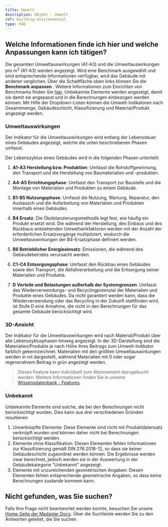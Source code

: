 ```yaml
---
title: Umwelt
description: Objekt - Umwelt
ref: building-environmental
type: FAQ
---
```

## Welche Informationen finde ich hier und welche Anpassungen kann ich tätigen?

Die gesamten Umweltauswirkungen (A1-A3) und die Umweltauswirkungen pro m<sup>2</sup> (A1-A3) werden angezeigt. Wird eine Benchmark ausgewählt und sind entsprechende Informationen verfügbar, wird das Gebäude mit anderen verglichen. 
Über die Schaltfläche oben links können Sie die **Benchmark anpassen** <iconify-icon inline icon='mdi-vector-polyline-edit'/>. Weitere Informationen zum Einrichten von Benchmarks finden Sie <a href="../knowledge-base/stay-organized#verwalten-von-objekten" target="_blank">hier</a>.
Unbekannte Elemente werden angezeigt, damit sie damit sie angepasst und in die Berechnungen einbezogen werden können. Mit Hilfe der Dropdown-Listen können die Umwelt-Indikatoren nach Gesamtmenge, Gebäudeschicht, Klassifizierung und Material/Produkt angezeigt werden. 

### Umweltauswirkungen
Der Indikator für die Umweltauswirkungen wird entlang der Lebensdauer eines Gebäudes angezeigt, welche die unten beschriebenen Phasen umfasst.

Der Lebenszyklus eines Gebäudes wird in die folgenden Phasen unterteilt:

1. **A1-A3 Herstellung bzw. Produktion**: Umfasst die Rohstoffgewinnung, den Transport und die Herstellung von Baumaterialien und -produkten.

1. **A4-A5 Errichtungsphase**: Umfasst den Transport zur Baustelle und die Montage von Materialien und Produkten zu einem Gebäude.

1. **B1-B5 Nutzungsphase**: Umfasst die Nutzung, Wartung, Reparatur, den Austausch und die Aufarbeitung von Materialien und Produkten innerhalb eines Gebäudes.

1. **B4 Ersatz**: Die Ökobilanzierungsmethodik legt fest, wie häufig ein Produkt ersetzt wird. Die während der Herstellung, des Einbaus und des Rückbaus entstehenden Umweltwirkfaktoren werden mit der Anzahl der erforderlichen Ersatzvorgänge multipliziert, wodurch die Umweltauswirkungen der B4-Ersatzphase definiert werden.

1. **B6 Betrieblicher Energieeinsatz**: Emissionen, die während des Gebäudebetriebs verursacht werden.

1. **C1-C4 Entsorgungsphase**: Umfasst den Rückbau eines Gebäudes sowie den Transport, die Abfallverarbeitung und die Entsorgung seiner Materialien und Produkte.

1. **D Vorteile und Belastungen außerhalb der Systemgrenzen**: Umfasst das Wiederverwendungs- und Recyclingpotenzial der Materialien und Produkte eines Gebäudes. Da nicht garantiert werden kann, dass die Wiederverwendung oder das Recycling in der Zukunft stattfinden wird, ist Stufe D eine Annahme, die nicht in den Berechnungen für das gesamte Gebäude berücksichtigt wird.


### 3D-Ansicht
Der Indikator für die Umweltauswirkungen wird nach Material/Produkt über alle Lebenszyklusphasen hinweg angezeigt. In der 3D-Darstellung sind die Materialien/Produkte je nach Höhe ihres Beitrags zum Umwelt-Indikator farblich gekennzeichnet. Materialien mit den größten Umweltauswirkungen werden in rot dargestellt, während Materialien mit 0 oder sogar regenerativem Beitrag in grün angezeigt werden.

> Dieses Feature kann individuell zum Abonnement dazugebucht werden. Weitere Informationen finden Sie in unserer <a href="https://docs.madaster.com/de/de/knowledge-base/features.html" target="_blank">Wissensdatenbank - Features</a>.

### Unbekannt
Unbekannte Elemente sind solche, die bei den Berechnungen nicht berücksichtigt wurden. Dies kann aus drei verschiedenen Gründen resultieren:

1. Unverknüpfte Elemente: Diese Elemente sind nicht mit Produktdatensatz verknüpft wurden und können daher nicht bei Berechnungen berücksichtigt werden.
1. Elemente ohne Klassifikation: Diesen Elementen fehlen Informationen zur Klassifizierung gemäß DIN 276:2018-12, so dass sie keiner Gebäudeschicht zugeordnet werden können. Die Ergebnisse werden zwar berechnet, jedoch werden sie in der Auswertung in der Gebäudekategorie "Unbekannt" angezeigt.
1. Elemente mit unzureichenden geometrischen Angaben: Diesen Elementen fehlen entsprechende geometrische Angaben, so dass keine Berechnungen zustande kommen kann.

## Nicht gefunden, was Sie suchen?
Falls Ihre Frage nicht beantwortet werden konnte, besuchen Sie unsere <a href="https://docs.madaster.com/de/de/" target="_blank">Home-Seite der Madaster Docs</a>. Über die Suchleiste werden Sie zu den Antworten geleitet, die Sie suchen.
